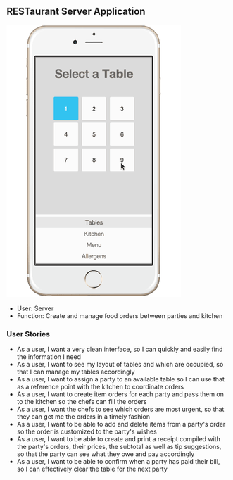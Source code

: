 ## RESTaurant Server Application

![preview](demo3.gif)

- User: Server
- Function: Create and manage food orders between parties and kitchen

### User Stories
- As a user, I want a very clean interface, so I can quickly and easily find the information I need
- As a user, I want to see my layout of tables and which are occupied, so that I can manage my tables accordingly
- As a user, I want to assign a party to an available table so I can use that as a reference point with the kitchen to coordinate orders
- As a user, I want to create item orders for each party and pass them on to the kitchen so the chefs can fill the orders
- As a user, I want the chefs to see which orders are most urgent, so that they can get me the orders in a timely fashion
- As a user, I want to be able to add and delete items from a party's order so the order is customized to the party's wishes
- As a user, I want to be able to create and print a receipt compiled with the party's orders, their prices, the subtotal as well as tip suggestions, so that the party can see what they owe and pay accordingly
- As a user, I want to be able to confirm when a party has paid their bill, so I can effectively clear the table for the next party
